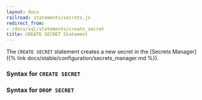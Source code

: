 ```yaml
---
layout: docu
railroad: statements/secrets.js
redirect_from:
- /docs/sql/statements/create_secret
title: CREATE SECRET Statement
---
```


The `CREATE SECRET` statement creates a new secret in the [Secrets Manager]({% link docs/stable/configuration/secrets_manager.md %}).

### Syntax for `CREATE SECRET`

<div id="rrdiagram1"></div>

### Syntax for `DROP SECRET`

<div id="rrdiagram2"></div>
